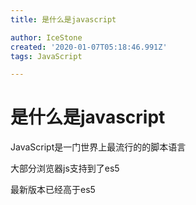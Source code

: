 ```yaml
---
title: 是什么是javascript

author: IceStone
created: '2020-01-07T05:18:46.991Z'
tags: JavaScript

---
```


# 是什么是javascript

JavaScript是一门世界上最流行的的脚本语言

 
大部分浏览器js支持到了es5

最新版本已经高于es5

 
 
